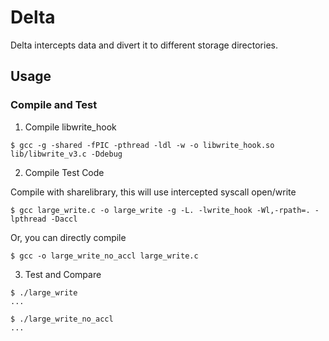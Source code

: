 # Delta
Delta intercepts data and divert it to different storage directories.

## Usage

### Compile and Test

1. Compile libwrite_hook

```shell
$ gcc -g -shared -fPIC -pthread -ldl -w -o libwrite_hook.so lib/libwrite_v3.c -Ddebug
```

2. Compile Test Code

Compile with sharelibrary, this will use intercepted syscall open/write 
```shell
$ gcc large_write.c -o large_write -g -L. -lwrite_hook -Wl,-rpath=. -lpthread -Daccl
```

Or, you can directly compile
```shell
$ gcc -o large_write_no_accl large_write.c
```

3. Test and Compare 

```shell
$ ./large_write
...

$ ./large_write_no_accl
...
```

